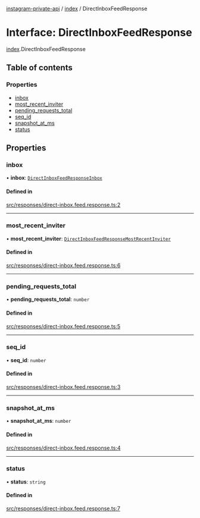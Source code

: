 [instagram-private-api](../../README.md) / [index](../../modules/index.md) / DirectInboxFeedResponse

# Interface: DirectInboxFeedResponse

[index](../../modules/index.md).DirectInboxFeedResponse

## Table of contents

### Properties

- [inbox](DirectInboxFeedResponse.md#inbox)
- [most\_recent\_inviter](DirectInboxFeedResponse.md#most_recent_inviter)
- [pending\_requests\_total](DirectInboxFeedResponse.md#pending_requests_total)
- [seq\_id](DirectInboxFeedResponse.md#seq_id)
- [snapshot\_at\_ms](DirectInboxFeedResponse.md#snapshot_at_ms)
- [status](DirectInboxFeedResponse.md#status)

## Properties

### inbox

• **inbox**: [`DirectInboxFeedResponseInbox`](DirectInboxFeedResponseInbox.md)

#### Defined in

[src/responses/direct-inbox.feed.response.ts:2](https://github.com/Nerixyz/instagram-private-api/blob/0e0721c/src/responses/direct-inbox.feed.response.ts#L2)

___

### most\_recent\_inviter

• **most\_recent\_inviter**: [`DirectInboxFeedResponseMostRecentInviter`](DirectInboxFeedResponseMostRecentInviter.md)

#### Defined in

[src/responses/direct-inbox.feed.response.ts:6](https://github.com/Nerixyz/instagram-private-api/blob/0e0721c/src/responses/direct-inbox.feed.response.ts#L6)

___

### pending\_requests\_total

• **pending\_requests\_total**: `number`

#### Defined in

[src/responses/direct-inbox.feed.response.ts:5](https://github.com/Nerixyz/instagram-private-api/blob/0e0721c/src/responses/direct-inbox.feed.response.ts#L5)

___

### seq\_id

• **seq\_id**: `number`

#### Defined in

[src/responses/direct-inbox.feed.response.ts:3](https://github.com/Nerixyz/instagram-private-api/blob/0e0721c/src/responses/direct-inbox.feed.response.ts#L3)

___

### snapshot\_at\_ms

• **snapshot\_at\_ms**: `number`

#### Defined in

[src/responses/direct-inbox.feed.response.ts:4](https://github.com/Nerixyz/instagram-private-api/blob/0e0721c/src/responses/direct-inbox.feed.response.ts#L4)

___

### status

• **status**: `string`

#### Defined in

[src/responses/direct-inbox.feed.response.ts:7](https://github.com/Nerixyz/instagram-private-api/blob/0e0721c/src/responses/direct-inbox.feed.response.ts#L7)
